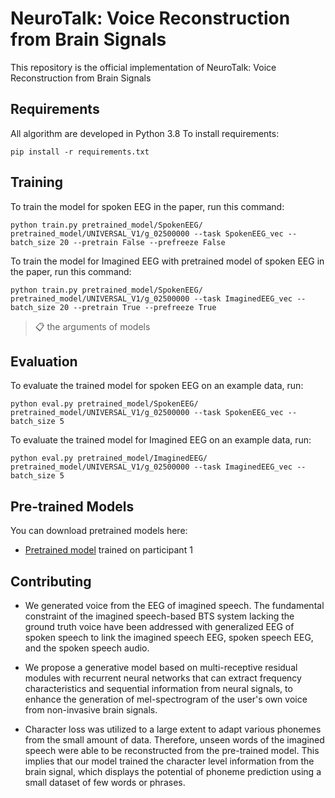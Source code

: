 # NeuroTalk: Voice Reconstruction from Brain Signals
This repository is the official implementation of NeuroTalk: Voice Reconstruction from Brain Signals

## Requirements
All algorithm are developed in Python 3.8
To install requirements:

```setup
pip install -r requirements.txt
```

## Training
To train the model for spoken EEG in the paper, run this command:
```train
python train.py pretrained_model/SpokenEEG/ pretrained_model/UNIVERSAL_V1/g_02500000 --task SpokenEEG_vec --batch_size 20 --pretrain False --prefreeze False
```
To train the model for Imagined EEG with pretrained model of spoken EEG in the paper, run this command:
```train
python train.py pretrained_model/SpokenEEG/ pretrained_model/UNIVERSAL_V1/g_02500000 --task ImaginedEEG_vec --batch_size 20 --pretrain True --prefreeze True
```
>📋 the arguments of models

## Evaluation
To evaluate the trained model for spoken EEG on an example data, run:
```eval
python eval.py pretrained_model/SpokenEEG/ pretrained_model/UNIVERSAL_V1/g_02500000 --task SpokenEEG_vec --batch_size 5
```
To evaluate the trained model for Imagined EEG on an example data, run:
```eval
python eval.py pretrained_model/ImaginedEEG/ pretrained_model/UNIVERSAL_V1/g_02500000 --task ImaginedEEG_vec --batch_size 5
```

## Pre-trained Models

You can download pretrained models here:
- [Pretrained model](https://drive.google.com/drive/folders/1x6GNHzAQkqL5eQmIcPTjVPb9D5dtx02W?usp=sharing) trained on participant 1



## Contributing
- We generated voice from the EEG of imagined speech. The fundamental constraint of the imagined speech-based BTS system lacking the ground truth voice have been addressed with generalized EEG of spoken speech to link the imagined speech EEG, spoken speech EEG, and the spoken speech audio.

- We propose a generative model based on multi-receptive residual modules with recurrent neural networks that can extract frequency characteristics and sequential information from neural signals, to enhance the generation of mel-spectrogram of the user's own voice from non-invasive brain signals.

- Character loss was utilized to a large extent to adapt various phonemes from the small amount of data. Therefore, unseen words of the imagined speech were able to be reconstructed from the pre-trained model. This implies that our model trained the character level information from the brain signal, which displays the potential of phoneme prediction using a small dataset of few words or phrases. 


<!--
**NeuroTalk/NeuroTalk** is a ✨ _special_ ✨ repository because its `README.md` (this file) appears on your GitHub profile.

Here are some ideas to get you started:

- 🔭 I’m currently working on ...
- 🌱 I’m currently learning ...
- 👯 I’m looking to collaborate on ...
- 🤔 I’m looking for help with ...
- 💬 Ask me about ...
- 📫 How to reach me: ...
- 😄 Pronouns: ...
- ⚡ Fun fact: ...
-->
